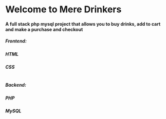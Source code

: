 # Welcome to Mere Drinkers
#### A full stack php mysql project that allows you to buy drinks, add to cart and make a purchase and checkout

##### Frontend: 
##### HTML
##### CSS
#
##### Backend: 
##### PHP
##### MySQL

